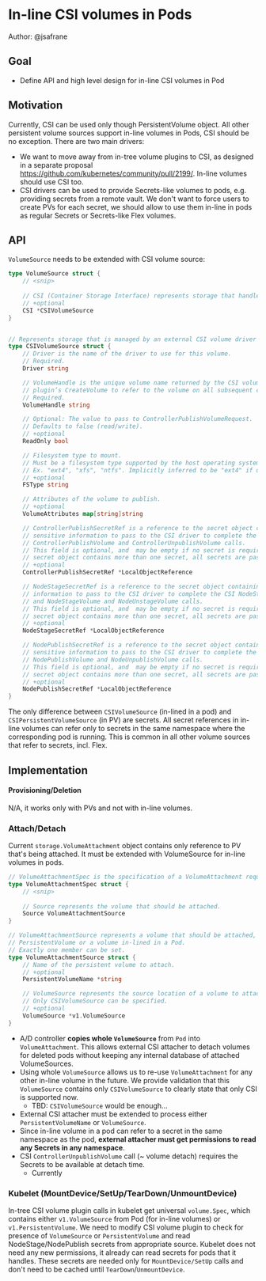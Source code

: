 # In-line CSI volumes in Pods

Author: @jsafrane

## Goal
* Define API and high level design for in-line CSI volumes in Pod

## Motivation
Currently, CSI can be used only though PersistentVolume object. All other persistent volume sources support in-line volumes in Pods, CSI should be no exception. There are two main drivers:
* We want to move away from in-tree volume plugins to CSI, as designed in a separate proposal https://github.com/kubernetes/community/pull/2199/. In-line volumes should use CSI too.
* CSI drivers can be used to provide Secrets-like volumes to pods, e.g. providing secrets from a remote vault. We don't want to force users to create PVs for each secret, we should allow to use them in-line in pods as regular Secrets or Secrets-like Flex volumes.

## API
`VolumeSource` needs to be extended with CSI volume source:
```go
type VolumeSource struct {
    // <snip>
    
	// CSI (Container Storage Interface) represents storage that handled by an external CSI driver (Beta feature).
	// +optional
	CSI *CSIVolumeSource
}


// Represents storage that is managed by an external CSI volume driver (Beta feature)
type CSIVolumeSource struct {
	// Driver is the name of the driver to use for this volume.
	// Required.
	Driver string

	// VolumeHandle is the unique volume name returned by the CSI volume
	// plugin’s CreateVolume to refer to the volume on all subsequent calls.
	// Required.
	VolumeHandle string

	// Optional: The value to pass to ControllerPublishVolumeRequest.
	// Defaults to false (read/write).
	// +optional
	ReadOnly bool

	// Filesystem type to mount.
	// Must be a filesystem type supported by the host operating system.
	// Ex. "ext4", "xfs", "ntfs". Implicitly inferred to be "ext4" if unspecified.
	// +optional
	FSType string

	// Attributes of the volume to publish.
	// +optional
	VolumeAttributes map[string]string

	// ControllerPublishSecretRef is a reference to the secret object containing
	// sensitive information to pass to the CSI driver to complete the CSI
	// ControllerPublishVolume and ControllerUnpublishVolume calls.
	// This field is optional, and  may be empty if no secret is required. If the
	// secret object contains more than one secret, all secrets are passed.
	// +optional
	ControllerPublishSecretRef *LocalObjectReference

	// NodeStageSecretRef is a reference to the secret object containing sensitive
	// information to pass to the CSI driver to complete the CSI NodeStageVolume
	// and NodeStageVolume and NodeUnstageVolume calls.
	// This field is optional, and  may be empty if no secret is required. If the
	// secret object contains more than one secret, all secrets are passed.
	// +optional
	NodeStageSecretRef *LocalObjectReference

	// NodePublishSecretRef is a reference to the secret object containing
	// sensitive information to pass to the CSI driver to complete the CSI
	// NodePublishVolume and NodeUnpublishVolume calls.
	// This field is optional, and  may be empty if no secret is required. If the
	// secret object contains more than one secret, all secrets are passed.
	// +optional
	NodePublishSecretRef *LocalObjectReference
}
```

The only difference between `CSIVolumeSource` (in-lined in a pod) and `CSIPersistentVolumeSource` (in PV) are secrets. All secret references in in-line volumes can refer only to secrets in the same namespace where the corresponding pod is running. This is common in all other volume sources that refer to secrets, incl. Flex.

## Implementation
#### Provisioning/Deletion
N/A, it works only with PVs and not with in-line volumes.

### Attach/Detach
Current `storage.VolumeAttachment` object contains only reference to PV that's being attached. It must be extended with VolumeSource for in-line volumes in pods.

```go
// VolumeAttachmentSpec is the specification of a VolumeAttachment request.
type VolumeAttachmentSpec struct {
    // <snip>
    
	// Source represents the volume that should be attached.
	Source VolumeAttachmentSource
}

// VolumeAttachmentSource represents a volume that should be attached, either
// PersistentVolume or a volume in-lined in a Pod.
// Exactly one member can be set.
type VolumeAttachmentSource struct {
	// Name of the persistent volume to attach.
	// +optional
	PersistentVolumeName *string 

	// VolumeSource represents the source location of a volume to attach.
	// Only CSIVolumeSource can be specified.
	// +optional
    VolumeSource *v1.VolumeSource 
}
```

* A/D controller **copies whole `VolumeSource`**  from `Pod` into `VolumeAttachment`. This allows external CSI attacher to detach volumes for deleted pods without keeping any internal database of attached VolumeSources.
* Using whole `VolumeSource` allows us to re-use `VolumeAttachment` for any other in-line volume in the future. We provide validation that this `VolumeSource` contains only `CSIVolumeSource` to clearly state that only CSI is supported now.
	* TBD: `CSIVolumeSource` would be enough...
* External CSI attacher must be extended to  process either `PersistentVolumeName` or `VolumeSource`.
* Since in-line volume in a pod can refer to a secret in the same namespace as the pod, **external attacher must get permissions to read any Secrets in any namespace**.
* CSI `ControllerUnpublishVolume` call (~ volume detach) requires the Secrets to be available at detach time.
	* Currently

### Kubelet (MountDevice/SetUp/TearDown/UnmountDevice)
In-tree CSI volume plugin calls in kubelet get universal `volume.Spec`, which contains either `v1.VolumeSource` from Pod (for in-line volumes) or `v1.PersistentVolume`. We need to modify CSI volume plugin to check for presence of `VolumeSource` or `PersistentVolume` and read NodeStage/NodePublish secrets from appropriate source. Kubelet does not need any new permissions, it already can read secrets for pods that it handles. These secrets are needed only for `MountDevice/SetUp` calls and don't need to be cached until `TearDown`/`UnmountDevice`.
<!--stackedit_data:
eyJoaXN0b3J5IjpbLTE4Njc4MzQ0MjksLTc2OTI3Mjc0NiwzMj
Q2MTQ1NjMsNzc4MjgwMDY1LDgzMzczNTgwMiw2NTU3NzE4MTMs
LTUxNjcwNjY1MF19
-->